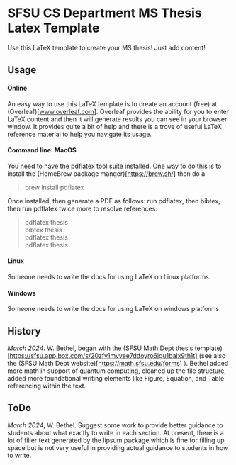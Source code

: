 # SFSU CS Department MS Thesis Latex Template

Use this LaTeX template to create your MS thesis! Just add content!

## Usage

#### Online 

An easy way to use this LaTeX template is to create an account (free) at (Overleaf)[www.overleaf.com]. Overleaf provides the ability for you to enter LaTeX content and then it will generate results you can see in your browser window. It provides quite a bit of help and there is a trove of useful LaTeX reference material to help you navigate its usage.

#### Command line: MacOS

You need to have the pdflatex tool suite installed. One way to do this is to install 
the (HomeBrew package manger)[https://brew.sh/] then do a 
>  brew install pdflatex

Once installed, then generate a PDF as follows: run pdflatex, then bibtex, then run pdflatex twice more to resolve references:

> pdflatex thesis  
> bibtex thesis  
> pdflatex thesis  
> pdflatex thesis  


#### Linux

Someone needs to write the docs for using LaTeX on Linux platforms.

#### Windows

Someone needs to write the docs for using LaTeX on windows platforms.


## History

*March 2024*. W. Bethel, began with the (SFSU Math Dept thesis template)[https://sfsu.app.box.com/s/20zfv1mvvee7ddoyro6jgu1balx9th1t] (see also the (SFSU Math Dept website)[https://math.sfsu.edu/forms] ). Bethel added more math in support of quantum computing, cleaned up the file structure, added more foundational writing elements like Figure, Equation, and Table referencing within the text.


## ToDo

*March 2024*, W. Bethel. Suggest some work to provide better guidance to students about what exactly to write in each section. At present, there is a lot of filler text generated by the lipsum package which is fine for filling up space but is not very useful in providing actual guidance to students in how to write.
